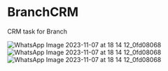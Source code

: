 # BranchCRM
CRM task for Branch 

![WhatsApp Image 2023-11-07 at 18 14 12_0fd08068](https://github.com/AmartyaSingh97/BranchCRM/assets/85061899/a7a48542-de8f-455c-b8be-9cb2d7455617)
![WhatsApp Image 2023-11-07 at 18 14 12_0fd08068](https://github.com/AmartyaSingh97/BranchCRM/assets/85061899/7f7c07b5-2ae6-4658-b059-aa7f0b1facf8)
![WhatsApp Image 2023-11-07 at 18 14 12_0fd08068](https://github.com/AmartyaSingh97/BranchCRM/assets/85061899/007c39c1-6c41-4f7b-a14b-b0d36fc7c787)
